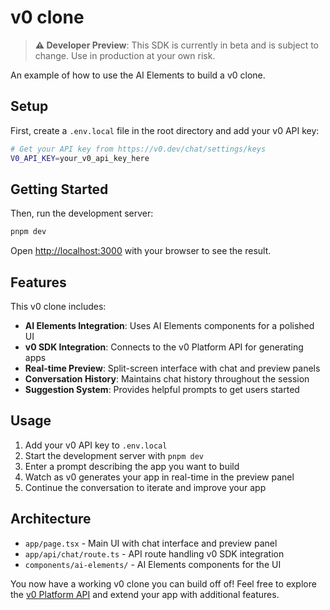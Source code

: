 # v0 clone

> **⚠️ Developer Preview**: This SDK is currently in beta and is subject to change. Use in production at your own risk.

An example of how to use the AI Elements to build a v0 clone.

## Setup

First, create a `.env.local` file in the root directory and add your v0 API key:

```bash
# Get your API key from https://v0.dev/chat/settings/keys
V0_API_KEY=your_v0_api_key_here
```

## Getting Started

Then, run the development server:

```bash
pnpm dev
```

Open [http://localhost:3000](http://localhost:3000) with your browser to see the result.

## Features

This v0 clone includes:

- **AI Elements Integration**: Uses AI Elements components for a polished UI
- **v0 SDK Integration**: Connects to the v0 Platform API for generating apps
- **Real-time Preview**: Split-screen interface with chat and preview panels
- **Conversation History**: Maintains chat history throughout the session
- **Suggestion System**: Provides helpful prompts to get users started

## Usage

1. Add your v0 API key to `.env.local`
2. Start the development server with `pnpm dev`
3. Enter a prompt describing the app you want to build
4. Watch as v0 generates your app in real-time in the preview panel
5. Continue the conversation to iterate and improve your app

## Architecture

- `app/page.tsx` - Main UI with chat interface and preview panel
- `app/api/chat/route.ts` - API route handling v0 SDK integration
- `components/ai-elements/` - AI Elements components for the UI

You now have a working v0 clone you can build off of! Feel free to explore the [v0 Platform API](https://v0.dev/docs/api/platform) and extend your app with additional features.
